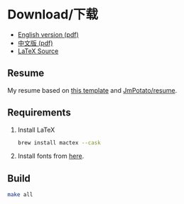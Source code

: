 # Download/下载

- [English version (pdf)](./software_engineer_rustin_liu.pdf)
- [中文版 (pdf)](./软件工程师_刘东坡.pdf)
- [LaTeX Source](./software_engineer_rustin_liu.tex)

## Resume

My resume based on [this template](https://github.com/billryan/resume) and [JmPotato/resume](https://github.com/JmPotato/resume).

## Requirements

1. Install LaTeX

    ```bash
    brew install mactex --cask
    ```

2. Install fonts from [here](https://github.com/adobe-fonts/source-han-serif).

## Build

```bash
make all
```
